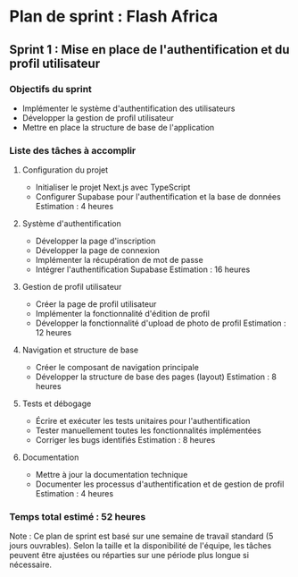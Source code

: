 # Plan de sprint : Flash Africa

## Sprint 1 : Mise en place de l'authentification et du profil utilisateur

### Objectifs du sprint
- Implémenter le système d'authentification des utilisateurs
- Développer la gestion de profil utilisateur
- Mettre en place la structure de base de l'application

### Liste des tâches à accomplir

1. Configuration du projet
   - Initialiser le projet Next.js avec TypeScript
   - Configurer Supabase pour l'authentification et la base de données
   Estimation : 4 heures

2. Système d'authentification
   - Développer la page d'inscription
   - Développer la page de connexion
   - Implémenter la récupération de mot de passe
   - Intégrer l'authentification Supabase
   Estimation : 16 heures

3. Gestion de profil utilisateur
   - Créer la page de profil utilisateur
   - Implémenter la fonctionnalité d'édition de profil
   - Développer la fonctionnalité d'upload de photo de profil
   Estimation : 12 heures

4. Navigation et structure de base
   - Créer le composant de navigation principale
   - Développer la structure de base des pages (layout)
   Estimation : 8 heures

5. Tests et débogage
   - Écrire et exécuter les tests unitaires pour l'authentification
   - Tester manuellement toutes les fonctionnalités implémentées
   - Corriger les bugs identifiés
   Estimation : 8 heures

6. Documentation
   - Mettre à jour la documentation technique
   - Documenter les processus d'authentification et de gestion de profil
   Estimation : 4 heures

### Temps total estimé : 52 heures

Note : Ce plan de sprint est basé sur une semaine de travail standard (5 jours ouvrables). Selon la taille et la disponibilité de l'équipe, les tâches peuvent être ajustées ou réparties sur une période plus longue si nécessaire.